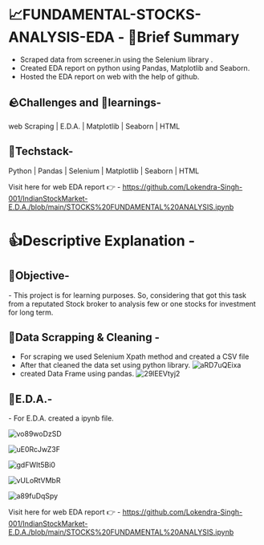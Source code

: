 <h1>
 📈FUNDAMENTAL-STOCKS-ANALYSIS-EDA - 📑Brief Summary
</h1>

- Scraped data from screener.in using the Selenium library .
- Created EDA report on python using Pandas, Matplotlib and Seaborn.
- Hosted the EDA report on web with the help of github.

<h2>
 🪨Challenges and 🧠learnings-
</h2>
 web Scraping | E.D.A. | Matplotlib | Seaborn | HTML 
 
 <h2>
 🤖Techstack-
</h2>
Python | Pandas | Selenium | Matplotlib | Seaborn | HTML
 
 Visit here for web EDA report 👉 - https://github.com/Lokendra-Singh-001/IndianStockMarket-E.D.A./blob/main/STOCKS%20FUNDAMENTAL%20ANALYSIS.ipynb
 
 <h1>
 👍Descriptive Explanation - 
</h1>

<h2> 
  🥅Objective-
</h2>
- This project is for learning purposes. So, considering that got this task from a reputated Stock broker to analysis few or one stocks for investment for long term.

<h2> 
  🔡Data Scrapping & Cleaning -
</h2>

- For scraping we used Selenium Xpath method and created a CSV file 
- After that cleaned the data set using python library.
![aRD7uQEixa](https://user-images.githubusercontent.com/116347164/232291787-99943842-1052-41d2-97c6-fb39f94e715f.png)
- created Data Frame using pandas.
![29lEEVtyj2](https://user-images.githubusercontent.com/116347164/232291900-028e8ab6-7770-48c7-8e97-dc3c78f44e72.png)

<h2> 
  📑E.D.A.-
</h2>
 - For E.D.A. created a ipynb file.
 
![vo89woDzSD](https://user-images.githubusercontent.com/116347164/232292125-da92a0c0-e50d-4128-9f31-67f19487a109.png)

![uE0RcJwZ3F](https://user-images.githubusercontent.com/116347164/232292395-89242f49-54b0-430c-88a0-1e8f61a2e30c.png)

![gdFWIt5Bi0](https://user-images.githubusercontent.com/116347164/232292528-d340760a-c818-4ffa-b3cc-7ed899abb8eb.png)

![vULoRtVMbR](https://user-images.githubusercontent.com/116347164/232292712-59947966-35b1-4c1d-9af3-df8540ad7a02.png)

![a89fuDqSpy](https://user-images.githubusercontent.com/116347164/232292824-ffce1ee0-d251-4d15-aaaa-b706a83a1d68.png)

 Visit here for web EDA report 👉 - https://github.com/Lokendra-Singh-001/IndianStockMarket-E.D.A./blob/main/STOCKS%20FUNDAMENTAL%20ANALYSIS.ipynb


























